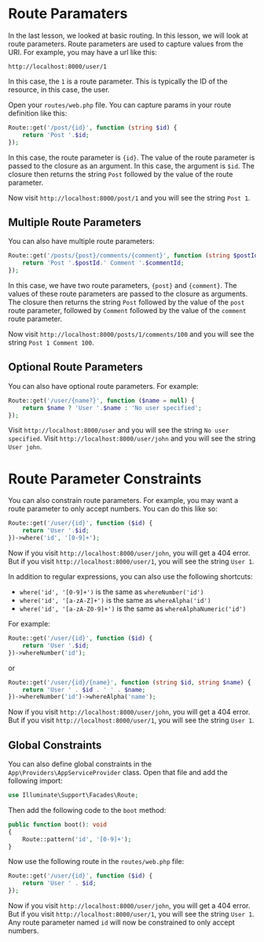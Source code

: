 # Route Paramaters

In the last lesson, we looked at basic routing. In this lesson, we will look at route parameters. Route parameters are used to capture values from the URI. For example, you may have a url like this:

```
http://localhost:8000/user/1
```

In this case, the `1` is a route parameter. This is typically the ID of the resource, in this case, the user.

Open your `routes/web.php` file. You can capture params in your route definition like this:

```php
Route::get('/post/{id}', function (string $id) {
    return 'Post '.$id;
});
```

In this case, the route parameter is `{id}`. The value of the route parameter is passed to the closure as an argument. In this case, the argument is `$id`. The closure then returns the string `Post` followed by the value of the route parameter.

Now visit `http://localhost:8000/post/1` and you will see the string `Post 1`.

## Multiple Route Parameters

You can also have multiple route parameters:

```php
Route::get('/posts/{post}/comments/{comment}', function (string $postId, string $commentId) {
    return 'Post '.$postId.' Comment '.$commentId;
});
```

In this case, we have two route parameters, `{post}` and `{comment}`. The values of these route parameters are passed to the closure as arguments. The closure then returns the string `Post` followed by the value of the `post` route parameter, followed by `Comment` followed by the value of the `comment` route parameter.

Now visit `http://localhost:8000/posts/1/comments/100` and you will see the string `Post 1 Comment 100`.

## Optional Route Parameters

You can also have optional route parameters. For example:

```php
Route::get('/user/{name?}', function ($name = null) {
    return $name ? 'User '.$name : 'No user specified';
});
```

Visit `http://localhost:8000/user` and you will see the string `No user specified`. Visit `http://localhost:8000/user/john` and you will see the string `User john`.

# Route Parameter Constraints

You can also constrain route parameters. For example, you may want a route parameter to only accept numbers. You can do this like so:

```php
Route::get('/user/{id}', function ($id) {
    return 'User '.$id;
})->where('id', '[0-9]+');
```

Now if you visit `http://localhost:8000/user/john`, you will get a 404 error. But if you visit `http://localhost:8000/user/1`, you will see the string `User 1`.

In addition to regular expressions, you can also use the following shortcuts:

- `where('id', '[0-9]+')` is the same as `whereNumber('id')`
- `where('id', '[a-zA-Z]+')` is the same as `whereAlpha('id')`
- `where('id', '[a-zA-Z0-9]+')` is the same as `whereAlphaNumeric('id')`

For example:

```php
Route::get('/user/{id}', function ($id) {
    return 'User '.$id;
})->whereNumber('id');
```

or

```php
Route::get('/user/{id}/{name}', function (string $id, string $name) {
    return 'User ' . $id . ' ' . $name;
})->whereNumber('id')->whereAlpha('name');
```

Now if you visit `http://localhost:8000/user/john`, you will get a 404 error. But if you visit `http://localhost:8000/user/1`, you will see the string `User 1`.

## Global Constraints

You can also define global constraints in the `App\Providers\AppServiceProvider` class. Open that file and add the following import:

```php
use Illuminate\Support\Facades\Route;
```

Then add the following code to the `boot` method:

```php
public function boot(): void
{
    Route::pattern('id', '[0-9]+');
}
```

Now use the following route in the `routes/web.php` file:

```php
Route::get('/user/{id}', function ($id) {
    return 'User ' . $id;
});
```

Now if you visit `http://localhost:8000/user/john`, you will get a 404 error. But if you visit `http://localhost:8000/user/1`, you will see the string `User 1`. Any route parameter named `id` will now be constrained to only accept numbers.

